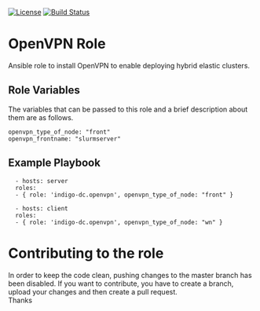 [![License](https://img.shields.io/badge/license-Apache%202-blue.svg)](https://www.apache.org/licenses/LICENSE-2.0)
[![Build Status](https://travis-ci.org/grycap/ansible-role-openvpn.svg?branch=master)](https://travis-ci.org/grycap/ansible-role-openvpn)

OpenVPN Role
============

Ansible role to install OpenVPN to enable deploying hybrid elastic clusters.

Role Variables
--------------

The variables that can be passed to this role and a brief description about them are as follows.

	openvpn_type_of_node: "front"
	openvpn_frontname: "slurmserver"

Example Playbook
----------------
```
  - hosts: server
  roles:
  - { role: 'indigo-dc.openvpn', openvpn_type_of_node: "front" }
```
```
  - hosts: client
  roles:
  - { role: 'indigo-dc.openvpn', openvpn_type_of_node: "wn" }
```

Contributing to the role
========================
In order to keep the code clean, pushing changes to the master branch has been disabled. If you want to contribute, you have to create a branch, upload your changes and then create a pull request.  
Thanks
